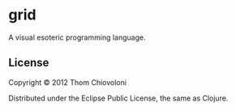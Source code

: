 # grid

A visual esoteric programming language.




## License

Copyright © 2012 Thom Chiovoloni

Distributed under the Eclipse Public License, the same as Clojure.

